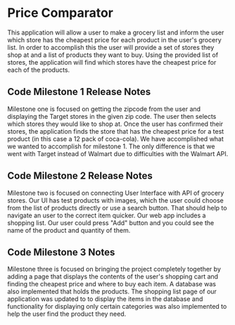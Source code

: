 <h1>Price Comparator</h1>
This application will allow a user to make a grocery list and inform the user which store has the 
cheapest price for each product in the user's grocery list. In order to accomplish this the user will provide 
a set of stores they shop at and a list of products they want to buy. Using the provided
list of stores, the application will find which stores have the cheapest price for
each of the products.

<h2>Code Milestone 1 Release Notes</h2>

Milestone one is focused on getting the zipcode from the user and displaying the
Target stores in the given zip code. The user then selects which stores they would 
like to shop at. Once the user has confirmed their stores, the application finds the 
store that has the cheapest price for a test product (in this case a 12 pack of coca-cola).
We have accomplished what we wanted to accomplish for milestone 1. The only difference is
that we went with Target instead of Walmart due to difficulties with the Walmart API.

<h2>Code Milestone 2 Release Notes</h2>

Milestone two is focused on connecting User Interface with API of grocery stores. Our
UI has test products with images, which the user could choose from the list of products directly 
or use a search button. That should help to navigate an user to the correct item quicker. Our web app
includes a shopping list. Our user could press "Add" button and you could see the name of the
product and quantity of them.

<h2>Code Milestone 3 Notes</h2>
Milestone three is focused on bringing the project completely together by adding a page that displays the contents of the user's shopping cart and 
finding the cheapest price and where to buy each item. A database was also implemented that holds the products. The shopping list page of our application was updated to
to display the items in the database and functionality for displaying only certain categories was also implemented to help the user find the product they need. 
